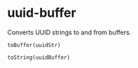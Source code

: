 # uuid-buffer
Converts UUID strings to and from buffers.

`toBuffer(uuidStr)`

`toString(uuidBuffer)`
